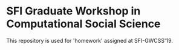 # SFI Graduate Workshop in Computational Social Science

This repository is used for 'homework' assigned at SFI-GWCSS'19.
